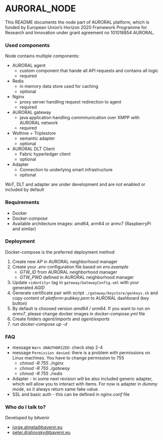 # AURORAL_NODE #

This README documents the node part of AURORAL platform, which is funded by European Union’s Horizon 2020 Framework Programme for Research and Innovation under grant agreement no 101016854 AURORAL.

### Used components ###
Node contains multiple components:
- AURORAL agent
  - custom component that hande all API requests and contains all logic
  - required
- Redis
  - in memory data store used for caching
  - optional
- Nginx
  - proxy server handling request redirection to agent
  - required
- AURORAL gateway
  - java application handling commmunication over XMPP with AURORAL network
  - required
- Wothive + Triplestore
  - semantic adapter 
  - optional
- AURORAL DLT Client
  - Fabric hyperledger client
  - optional
- Adapter
  - Connection to underlying smart infrastructure
  - optional

WoT, DLT and adapter are under development and are not enabled or included by default
  
### Requirements ###
- Docker
- Docker-compose
- Available architecture images: amd64, arm64 or armv7 (RaspberryPi and similar)

### Deployment ###

Docker-compose is the preferred deployment method

1. Create new *AP* in AURORAL neighborhood manager 
2. Create your *.env* configuration file based on *env.example*
   -  *GTW_ID* from AURORAL neighborhood manager
   -  *GTW_PWD* defined in AURORAL neighborhood manager
3.  Update `<identity>` tag in `gateway/GatewayConfig.xml` with your generated *AGID*
4.  Generate certificate pair with script `./gateway/keystore/genkeys.sh` and copy content of *platform-pubkey.pem* to AURORAL dashboard (key button)
5.  By default is choosed version *amd64 / arm64*. If you want to run on *armv7*, please change docker images in *docker-compose.yml* file
6.  Create folders *agent/imports* and *agent/exports*
7.  run *docker-compose up -d*

### FAQ ###
- message `Warn UNAUTHORIZED`: check step 2-4
- message `Permission denied`: there is a problem with permissions on Linux machines. You have to change permission to 755
  - *chmod -R 755 ./nginx*
  - *chmod -R 755 ./gateway*
  - *chmod -R 755 ./redis*
- Adapter - in some next revision will be also included generic adapter, which will allow you to interact with items. For now is adapter in *dummy mode*, so it always return same fake value.
- SSL and basic auth - this can be defined in *nginx.conf* file

### Who do I talk to? ###

Developed by bAvenir

* jorge.almela@bavenir.eu
* peter.drahovsky@bavenir.eu